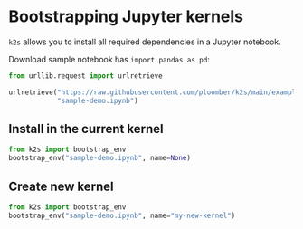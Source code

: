 # Bootstrapping Jupyter kernels

`k2s` allows you to install all required dependencies in a Jupyter notebook.

Download sample notebook has `import pandas as pd`:

```python
from urllib.request import urlretrieve

urlretrieve("https://raw.githubusercontent.com/ploomber/k2s/main/examples/simple.ipynb",
            "sample-demo.ipynb")
```

## Install in the current kernel

```python
from k2s import bootstrap_env
bootstrap_env("sample-demo.ipynb", name=None)
```

## Create new kernel

```python
from k2s import bootstrap_env
bootstrap_env("sample-demo.ipynb", name="my-new-kernel")
```
